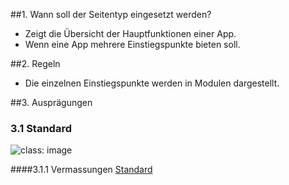 ##1. Wann soll der Seitentyp eingesetzt werden?
*   Zeigt die Übersicht der Hauptfunktionen einer App.
*   Wenn eine App mehrere Einstiegspunkte bieten soll.

##2. Regeln
*   Die einzelnen Einstiegspunkte werden in Modulen dargestellt.

##3. Ausprägungen
### 3.1 Standard
![](https://raw.githubusercontent.com/sbb-design-systems/sbb-design-system/master/mobile/page-types/startpage/images/MS02.png 'class: image')

####3.1.1 Vermassungen
[Standard](https://sbb.invisionapp.com/d/main#/console/14051805/323023908/inspect)